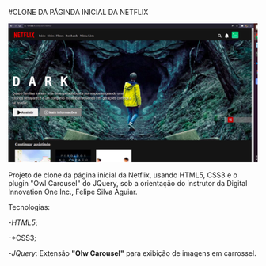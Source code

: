 #CLONE DA PÁGINDA INICIAL DA NETFLIX

![ ](home_netflix.png)

Projeto  de clone da página inicial da Netflix, usando HTML5, CSS3 e o plugin "Owl Carousel" do JQuery, sob a orientação do instrutor da Digital Innovation One Inc., Felipe Silva Aguiar.

Tecnologias:

-*HTML5*;

-*CSS3;

-*JQuery*: Extensão **"Olw Carousel"** para exibição de imagens em carrossel.


